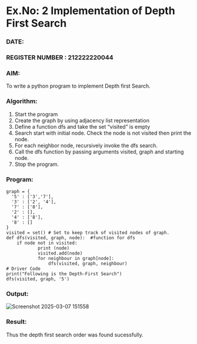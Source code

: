 # Ex.No: 2  Implementation of Depth First Search
### DATE:                                                                            
### REGISTER NUMBER : 212222220044
### AIM: 
To write a python program to implement Depth first Search. 
### Algorithm:
1. Start the program
2. Create the graph by using adjacency list representation
3. Define a function dfs and take the set “visited” is empty 
4. Search start with initial node. Check the node is not visited then print the node.
5. For each neighbor node, recursively invoke the dfs search.
6. Call the dfs function by passing arguments visited, graph and starting node.
7. Stop the program.
### Program:
```
graph = {
  '5' : ['3','7'],
  '3' : ['2', '4'],
  '7' : ['8'],
  '2' : [],
  '4' : ['8'],
  '8' : []
}
visited = set() # Set to keep track of visited nodes of graph.
def dfs(visited, graph, node):  #function for dfs 
    if node not in visited:
        	print (node)
        	visited.add(node)
        	for neighbour in graph[node]:
            	dfs(visited, graph, neighbour)
# Driver Code
print("Following is the Depth-First Search")
dfs(visited, graph, '5')
```
### Output:
![Screenshot 2025-03-07 151558](https://github.com/user-attachments/assets/55d51173-2d95-4587-9601-9dcb677b4059)


### Result:
Thus the depth first search order was found sucessfully.
